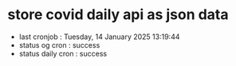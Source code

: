 # store covid daily api as json data

- last cronjob : Tuesday, 14 January 2025 13:19:44
- status og cron : success
- status daily cron : success
      
      